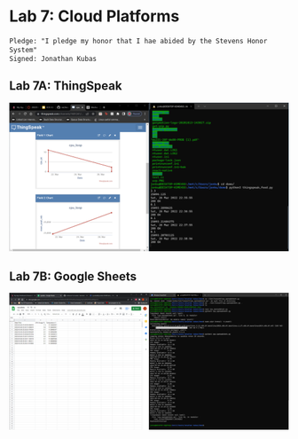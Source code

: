 # Lab 7: Cloud Platforms
```
Pledge: "I pledge my honor that I hae abided by the Stevens Honor System"
Signed: Jonathan Kubas
```

## Lab 7A: ThingSpeak
![Lab 7A ThingSpeak.PNG](https://github.com/JonathanKubas/CPE-322/blob/main/Labs/Lab7/Output_Images/Lab%207A%20ThingSpeak.PNG)

## Lab 7B: Google Sheets
![Lab 7B Google Sheets.PNG](https://github.com/JonathanKubas/CPE-322/blob/main/Labs/Lab7/Output_Images/Lab%207B%20Google%20Sheets.PNG)
